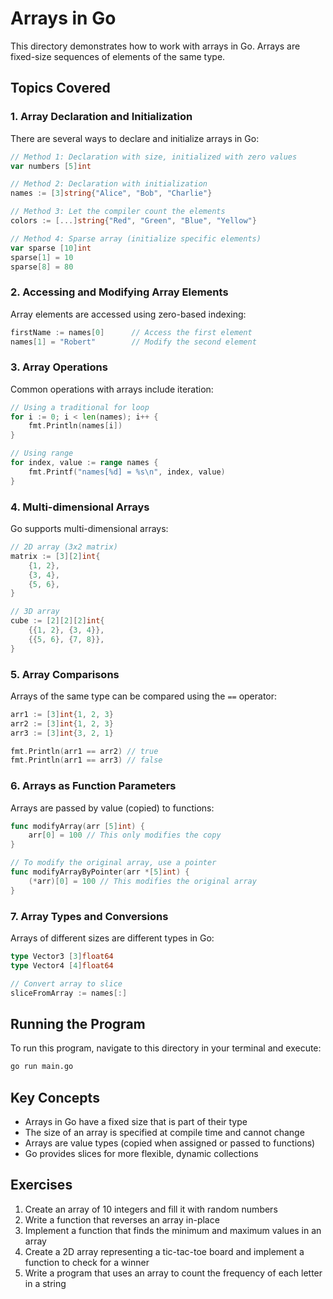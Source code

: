 # Arrays in Go

This directory demonstrates how to work with arrays in Go. Arrays are fixed-size sequences of elements of the same type.

## Topics Covered

### 1. Array Declaration and Initialization

There are several ways to declare and initialize arrays in Go:

```go
// Method 1: Declaration with size, initialized with zero values
var numbers [5]int

// Method 2: Declaration with initialization
names := [3]string{"Alice", "Bob", "Charlie"}

// Method 3: Let the compiler count the elements
colors := [...]string{"Red", "Green", "Blue", "Yellow"}

// Method 4: Sparse array (initialize specific elements)
var sparse [10]int
sparse[1] = 10
sparse[8] = 80
```

### 2. Accessing and Modifying Array Elements

Array elements are accessed using zero-based indexing:

```go
firstName := names[0]      // Access the first element
names[1] = "Robert"        // Modify the second element
```

### 3. Array Operations

Common operations with arrays include iteration:

```go
// Using a traditional for loop
for i := 0; i < len(names); i++ {
    fmt.Println(names[i])
}

// Using range
for index, value := range names {
    fmt.Printf("names[%d] = %s\n", index, value)
}
```

### 4. Multi-dimensional Arrays

Go supports multi-dimensional arrays:

```go
// 2D array (3x2 matrix)
matrix := [3][2]int{
    {1, 2},
    {3, 4},
    {5, 6},
}

// 3D array
cube := [2][2][2]int{
    {{1, 2}, {3, 4}},
    {{5, 6}, {7, 8}},
}
```

### 5. Array Comparisons

Arrays of the same type can be compared using the `==` operator:

```go
arr1 := [3]int{1, 2, 3}
arr2 := [3]int{1, 2, 3}
arr3 := [3]int{3, 2, 1}

fmt.Println(arr1 == arr2) // true
fmt.Println(arr1 == arr3) // false
```

### 6. Arrays as Function Parameters

Arrays are passed by value (copied) to functions:

```go
func modifyArray(arr [5]int) {
    arr[0] = 100 // This only modifies the copy
}

// To modify the original array, use a pointer
func modifyArrayByPointer(arr *[5]int) {
    (*arr)[0] = 100 // This modifies the original array
}
```

### 7. Array Types and Conversions

Arrays of different sizes are different types in Go:

```go
type Vector3 [3]float64
type Vector4 [4]float64

// Convert array to slice
sliceFromArray := names[:]
```

## Running the Program

To run this program, navigate to this directory in your terminal and execute:

```bash
go run main.go
```

## Key Concepts

- Arrays in Go have a fixed size that is part of their type
- The size of an array is specified at compile time and cannot change
- Arrays are value types (copied when assigned or passed to functions)
- Go provides slices for more flexible, dynamic collections

## Exercises

1. Create an array of 10 integers and fill it with random numbers
2. Write a function that reverses an array in-place
3. Implement a function that finds the minimum and maximum values in an array
4. Create a 2D array representing a tic-tac-toe board and implement a function to check for a winner
5. Write a program that uses an array to count the frequency of each letter in a string
